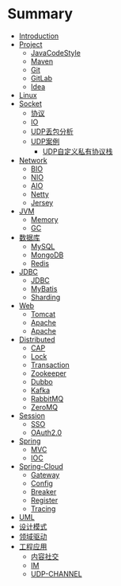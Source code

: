 # Summary

* [Introduction](README.md)
* [Project]()
  * [JavaCodeStyle](project/java/standard.md)
  * [Maven]()
  * [Git]()
  * [GitLab]()
  * [Idea]()
* [Linux]()  
* [Socket](socket/socket.md)
  * [协议](socket/protocol.md)
  * [IO](socket/io.md)
  * [UDP丢包分析](socket/udp-lost-packet.md)
  * [UDP案例](socket/demo/udp-reliable-demo.md)
    * [UDP自定义私有协议栈](socket/demo/protocol.md)
* [Network]()
  * [BIO]()
  * [NIO]()
  * [AIO]()
  * [Netty]()
  * [Jersey]()  
* [JVM]()
  * [Memory]()
  * [GC]()
* [数据库]()
  * [MySQL](mysql/README.md)
  * [MongoDB](mongodb/README.md)
  * [Redis](redis/README.md)
* [JDBC]()
  * [JDBC](jdbc/jdbc/pool.md)
  * [MyBatis](jdbc/mybatis/README.md)
  * [Sharding](jdbc/Sharding/README.md)
* [Web]()  
  * [Tomcat]()
  * [Apache]()
  * [Apache]()
* [Distributed]()    
  * [CAP](cap/cap.md)
  * [Lock]()
  * [Transaction]()
  * [Zookeeper]()
  * [Dubbo]()
  * [Kafka]()
  * [RabbitMQ]()
  * [ZeroMQ]()
* [Session]()  
    * [SSO]()
    * [OAuth2.0]()  
* [Spring](spring/SUMMARY.md)
  * [MVC](spring/mvc-index.md)
  * [IOC](spring/ioc-index.md)
* [Spring-Cloud](spring/spring.md)
  * [Gateway]()
  * [Config]()
  * [Breaker]()
  * [Register]()
  * [Tracing]()
* [UML](uml/SUMMARY.md)
* [设计模式]() 
* [领域驱动]()
* [工程应用]()
  * [内容社交]()
  * [IM]()
  * [UDP-CHANNEL]()



